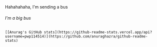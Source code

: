 Hahahahaha, I'm sending a bus
###### I'm a big bus

    [[Anurag's GitHub stats](https://github-readme-stats.vercel.app/api?username=pwp114514)](https://github.com/anuraghazra/github-readme-stats)
<!--
**fnfpwwwwwp/fnfpwwwwwp** is a ✨ _special_ ✨ repository because its `README.md` (this file) appears on your GitHub profile.
